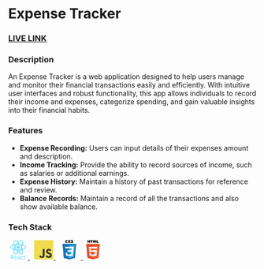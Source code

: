 <h1>Expense Tracker</h1>

<h3><a href="https://expense-tracker-indol-phi.vercel.app/">LIVE LINK</a></h3>

<h3>Description</h3>
<p>An Expense Tracker is a web application designed to help users manage and monitor their financial transactions easily and efficiently. With intuitive user interfaces and robust functionality, this app allows individuals to record their income and expenses, categorize spending, and gain valuable insights into their financial habits.</p>

<h3>Features</h3>
<ul>
  <li><b>Expense Recording:</b> Users can input details of their expenses amount and description.</li>
  <li><b>Income Tracking:</b> Provide the ability to record sources of income, such as salaries or additional earnings.</li>
  <li><b>Expense History:</b> Maintain a history of past transactions for reference and review.</li>
  <li><b>Balance Records:</b> Maintain a record of all the transactions and also show available balance.</li>
</ul>

<h3>Tech Stack</h3>

  <p> <a href="https://reactjs.org/" target="_blank" rel="noreferrer"> <img src="https://raw.githubusercontent.com/devicons/devicon/master/icons/react/react-original-wordmark.svg" alt="react" width="40" height="40"/> </a> &nbsp <a href="https://developer.mozilla.org/en-US/docs/Web/JavaScript" target="_blank" rel="noreferrer"><img  src="https://raw.githubusercontent.com/devicons/devicon/master/icons/javascript/javascript-original.svg" alt="javascript" width="40" height="40"/> </a> &nbsp <a href="https://www.w3schools.com/css/" target="_blank" rel="noreferrer"> <img src="https://raw.githubusercontent.com/devicons/devicon/master/icons/css3/css3-original-wordmark.svg" alt="css3" width="40" height="40"/></a>&nbsp<a href="https://www.w3.org/html/" target="_blank" rel="noreferrer"> <img src="https://raw.githubusercontent.com/devicons/devicon/master/icons/html5/html5-original-wordmark.svg" alt="html5" width="40" height="40"/> </a> </p>

